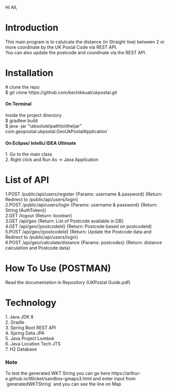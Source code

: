 Hi All, <br/>
<h1>Introduction</h1>
This main program is to calulcate the distance (in Straight line) between 2 or more coordinate by the UK Postal Code via REST API. <br/>
You can also update the postcode and coordinate via the REST API. <br/>

<h1>Installation</h1>
# clone the repo <br/>
$ git clone https://github.com/kechikkuat/ukpostal.git <br/>
<h4>On Terminal</h4>
Inside the project directory <br/>
$ gradlew build <br/>
$ java -jar "\absolute\path\to\the\jar" com.geopostal.ukpostal.GeoUkPostalApplication` <br/>
<h4>On Eclipse/ IntelliJ IDEA Ultimate</h4>
1. Go to the main class <br/>
2. Right click and Run As -> Java Application

<h1>List of API</h1>
1.POST  /public/api/users/register  {Params: username & password}   {Return: Redirect to /public/api/users/login}<br/>
2.POST  /public/api/users/login     {Params: username & password}   {Return: String (AuthToken)}<br/>
2.GET   /logout                                                     {Return: boolean}<br/>
3.GET   /api/geo                                                    {Return: List of Postcode available in DB}<br/>
4.GET   /api/geo/{postcodeId}                                       {Return: Postcode based on postcodeId}<br/>
5.POST  /api/geo/{postcodeId}                                       {Return: Update the Postcode data and Redirect to /public/api/users/login}<br/>
6.POST  /api/geo/calculate/distance {Params: postcodes}             {Return: distance calculation and Postcode data}<br/>

<h1>How To Use (POSTMAN)</h1>
Read the documentation in Repository (UKPostal Guide.pdf)

<h1>Technology</h1>
1. Java JDK 8<br/>
2. Gradle <br/>
3. Spring Boot REST API<br/>
4. Spring Data JPA<br/>
5. Java Project Lombok<br/>
6. Java Location Tech JTS<br/>
7. H2 Database<br/>

<h3>Note</h3>
To test the generated WKT String you can go here https://arthur-e.github.io/Wicket/sandbox-gmaps3.html and enter input from `generatedWKTString` and you can see the line on Map
<br/><br/>
